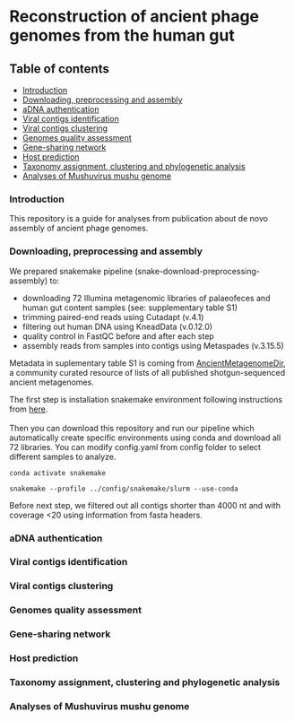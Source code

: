 # Reconstruction of ancient phage genomes from the human gut

## Table of contents
- [Introduction](#introduction)
- [Downloading, preprocessing and assembly](#downloading-preprocessing-and-assembly)
- [aDNA authentication](#adna-authentication)
- [Viral contigs identification](#viral-contigs-identification)
- [Viral contigs clustering](#viral-contigs-clustering)
- [Genomes quality assessment](#genomes-quality-assessment)
- [Gene-sharing network](#gene-sharing-network)
- [Host prediction](#host-prediction)
- [Taxonomy assignment, clustering and phylogenetic analysis](#taxonomy-assignment-clustering-and-phylogenetic-analysis)
- [Analyses of Mushuvirus mushu genome](#analyses-of-mushuvirus-mushu-genome)

### Introduction
This repository is a guide for analyses from publication about de novo assembly of ancient phage genomes.

### Downloading, preprocessing and assembly
We prepared snakemake pipeline (snake-download-preprocessing-assembly) to:
- downloading 72 Illumina metagenomic libraries of palaeofeces and human gut content samples (see: supplementary table S1)
- trimming paired-end reads using Cutadapt (v.4.1)
- filtering out human DNA using KneadData (v.0.12.0)
- quality control in FastQC before and after each step
- assembly reads from samples into contigs using Metaspades (v.3.15.5)

Metadata in suplementary table S1 is coming from [AncientMetagenomeDir](https://github.com/SPAAM-community/AncientMetagenomeDir), a community curated resource of lists of all published shotgun-sequenced ancient metagenomes.

The first step is installation snakemake environment following instructions from [here](https://snakemake.readthedocs.io/en/stable/getting_started/installation.html).<br>  
Then you can download this repository and run our pipeline which automatically create specific environments using conda and download all 72 libraries. 
You can modify config.yaml from config folder to select different samples to analyze. 
<br>  

```
conda activate snakemake

snakemake --profile ../config/snakemake/slurm --use-conda 
```
Before next step, we filtered out all contigs shorter than 4000 nt and with coverage <20 using information from fasta headers.
### aDNA authentication

### Viral contigs identification

### Viral contigs clustering

### Genomes quality assessment

### Gene-sharing network

### Host prediction

### Taxonomy assignment, clustering and phylogenetic analysis

### Analyses of Mushuvirus mushu genome
